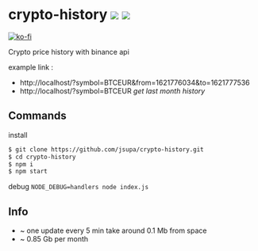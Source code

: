 # crypto-history <img src="https://visitor-badge.glitch.me/badge?page_id=jsupa.crypto-history"> <img src="https://wakatime.com/badge/github/jsupa/crypto-history.svg">

[![ko-fi](https://ko-fi.com/img/githubbutton_sm.svg)](https://ko-fi.com/Y8Y246Y0V)

Crypto price history with binance api

example link : 
- http://localhost/?symbol=BTCEUR&from=1621776034&to=1621777536
- http://localhost/?symbol=BTCEUR _get last month history_

## Commands
install 
```sh
$ git clone https://github.com/jsupa/crypto-history.git
$ cd crypto-history
$ npm i
$ npm start
```
debug 
```NODE_DEBUG=handlers node index.js```
## Info
- ~ one update every 5 min take around 0.1 Mb from space
- ~ 0.85 Gb per month
